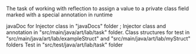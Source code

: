 
The task of working with reflection to assign a value to a private class field marked with a special annotation in runtime

javaDoc for Injector class in "javaDocs" folder ; Injector class and annotation in "src/main/java/art/lab/task" folder. 
Class structures for test in "src/main/java/art/lab/exampleStruct" and "src/main/java/art/lab/myStruct" folders
Test in "src/test/java/art/lab/task" folder
